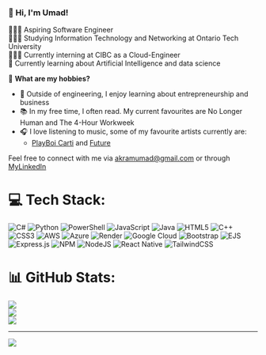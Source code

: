 ### 👋 Hi, I'm Umad!

👨🏻‍💻 Aspiring Software Engineer<br/>
👩🏻‍🎓 Studying Information Technology and Networking at Ontario Tech University<br/>
🤹🏼‍♂️ Currently interning at CIBC as a Cloud-Engineer <br/>
💭 Currently learning about Artificial Intelligence and data science<br/>

🎨 **What are my hobbies?**
- 💼 Outside of engineering, I enjoy learning about entrepreneurship and business <br/> 
- 📚 In my free time, I often read. My current favourites are No Longer Human and The 4-Hour Workweek<br/>
- 🎧 I love listening to music, some of my favourite artists currently are:<br/>
  - [PlayBoi Carti](https://open.spotify.com/artist/699OTQXzgjhIYAHMy9RyPD) and [Future](https://open.spotify.com/artist/1RyvyyTE3xzB2ZywiAwp0i?si=4qdVMTpyT7i3051v7It8SQ)

Feel free to connect with me via akramumad@gmail.com or through <a href="https://www.linkedin.com/in/umad-akram/">MyLinkedIn</a>

# 💻 Tech Stack:
![C#](https://img.shields.io/badge/c%23-%23239120.svg?style=for-the-badge&logo=csharp&logoColor=white) ![Python](https://img.shields.io/badge/python-3670A0?style=for-the-badge&logo=python&logoColor=ffdd54) ![PowerShell](https://img.shields.io/badge/PowerShell-%235391FE.svg?style=for-the-badge&logo=powershell&logoColor=white) ![JavaScript](https://img.shields.io/badge/javascript-%23323330.svg?style=for-the-badge&logo=javascript&logoColor=%23F7DF1E) ![Java](https://img.shields.io/badge/java-%23ED8B00.svg?style=for-the-badge&logo=openjdk&logoColor=white) ![HTML5](https://img.shields.io/badge/html5-%23E34F26.svg?style=for-the-badge&logo=html5&logoColor=white) ![C++](https://img.shields.io/badge/c++-%2300599C.svg?style=for-the-badge&logo=c%2B%2B&logoColor=white) ![CSS3](https://img.shields.io/badge/css3-%231572B6.svg?style=for-the-badge&logo=css3&logoColor=white) ![AWS](https://img.shields.io/badge/AWS-%23FF9900.svg?style=for-the-badge&logo=amazon-aws&logoColor=white) ![Azure](https://img.shields.io/badge/azure-%230072C6.svg?style=for-the-badge&logo=microsoftazure&logoColor=white) ![Render](https://img.shields.io/badge/Render-%46E3B7.svg?style=for-the-badge&logo=render&logoColor=white) ![Google Cloud](https://img.shields.io/badge/GoogleCloud-%234285F4.svg?style=for-the-badge&logo=google-cloud&logoColor=white) ![Bootstrap](https://img.shields.io/badge/bootstrap-%238511FA.svg?style=for-the-badge&logo=bootstrap&logoColor=white) ![EJS](https://img.shields.io/badge/ejs-%23B4CA65.svg?style=for-the-badge&logo=ejs&logoColor=black) ![Express.js](https://img.shields.io/badge/express.js-%23404d59.svg?style=for-the-badge&logo=express&logoColor=%2361DAFB) ![NPM](https://img.shields.io/badge/NPM-%23CB3837.svg?style=for-the-badge&logo=npm&logoColor=white) ![NodeJS](https://img.shields.io/badge/node.js-6DA55F?style=for-the-badge&logo=node.js&logoColor=white) ![React Native](https://img.shields.io/badge/react_native-%2320232a.svg?style=for-the-badge&logo=react&logoColor=%2361DAFB) ![TailwindCSS](https://img.shields.io/badge/tailwindcss-%2338B2AC.svg?style=for-the-badge&logo=tailwind-css&logoColor=white)
# 📊 GitHub Stats:
![](https://github-readme-stats.vercel.app/api?username=AkramUmad572&theme=dark&hide_border=false&include_all_commits=false&count_private=false)<br/>
![](https://nirzak-streak-stats.vercel.app/?user=AkramUmad572&theme=dark&hide_border=false)<br/>
![](https://github-readme-stats.vercel.app/api/top-langs/?username=AkramUmad572&theme=dark&hide_border=false&include_all_commits=false&count_private=false&layout=compact)

---
[![](https://visitcount.itsvg.in/api?id=AkramUmad572&icon=0&color=0)](https://visitcount.itsvg.in)

<!-- Proudly created with GPRM ( https://gprm.itsvg.in ) -->
